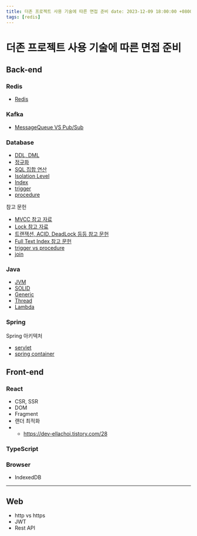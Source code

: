 ```yaml
---
title: 더존 프로젝트 사용 기술에 따른 면접 준비 date: 2023-12-09 18:00:00 +0800 categories: [database]
tags: [redis]
---
```


# 더존 프로젝트 사용 기술에 따른 면접 준비

## Back-end

### Redis

- [Redis](https://sangwoong12.github.io/posts/redis)

### Kafka

- [MessageQueue VS Pub/Sub](https://sangwoong12.github.io/posts/mq-pubsub)

### Database

- [DDL, DML](https://sangwoong12.github.io/posts/sql)
- [정규화](https://sangwoong12.github.io/posts/normalization)
- [SQL 집합 연산](https://sangwoong12.github.io/posts/sql2)
- [Isolation Level](https://sangwoong12.github.io/posts/isolation-level)
- [Index](https://sangwoong12.github.io/posts/index)
- [trigger](https://ko.wikipedia.org/wiki/데이터베이스_트리거)
- [procedure](https://ko.wikipedia.org/wiki/%EC%A0%80%EC%9E%A5_%ED%94%84%EB%A1%9C%EC%8B%9C%EC%A0%80)

참고 문헌

- [MVCC 참고 자료](https://mangkyu.tistory.com/53)
- [Lock 참고 자료](https://sabarada.tistory.com/121)
- [트랜잭션, ACID, DeadLock 등등 참고 문헌](https://joinwithyou.tistory.com/86)
- [Full Text Index 참고 문헌](https://inpa.tistory.com/entry/MYSQL-%F0%9F%93%9A-%ED%92%80%ED%85%8D%EC%8A%A4%ED%8A%B8-%EC%9D%B8%EB%8D%B1%EC%8A%A4Full-Text-Index-%EC%82%AC%EC%9A%A9%EB%B2%95)
- [trigger vs procedure](https://lovi0714.github.io/db/trigger-and-procedure/)
- [join](https://hongong.hanbit.co.kr/sql-%EA%B8%B0%EB%B3%B8-%EB%AC%B8%EB%B2%95-joininner-outer-cross-self-join/)

### Java

- [JVM](https://sangwoong12.github.io/posts/jvm)
- [SOLID](https://sangwoong12.github.io/posts/solid)
- [Generic](https://sangwoong12.github.io/posts/generic)
- [Thread](https://sangwoong12.github.io/posts/multiThread)
- [Lambda](https://sangwoong12.github.io/posts/lambda/)

### Spring

Spring 아키텍처

- [servlet](https://sangwoong12.github.io/posts/servlet)
- [spring container](https://sangwoong12.github.io/posts/springcontainer)


## Front-end

### React

- CSR, SSR
- DOM
- Fragment
- 랜더 최적화
-
  - https://dev-ellachoi.tistory.com/28

### TypeScript

### Browser

- IndexedDB

---

## Web

- http vs https
- JWT
- Rest API
